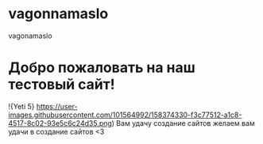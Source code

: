 # vagonnamaslo
vagonamaslo
# Добро пожаловать на наш тестовый сайт!
!{Yeti 5} https://user-images.githubusercontent.com/101564992/158374330-f3c77512-a1c8-4517-8c02-93e5c6c24d35.png)
Вам удачу создание сайтов желаем вам удачи в создание сайтов <3

